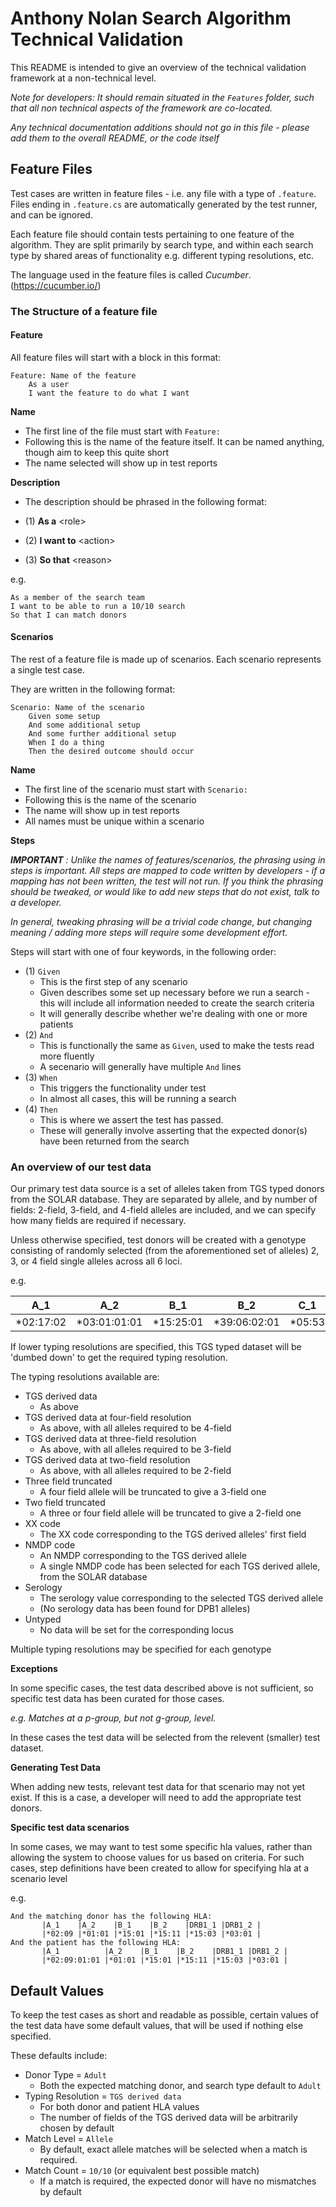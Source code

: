 # Anthony Nolan Search Algorithm Technical Validation 

This README is intended to give an overview of the technical validation framework at a non-technical level.

_Note for developers: It should remain situated in the `Features` folder, such that all non technical aspects of the framework are co-located._

_Any technical documentation additions should not go in this file - please add them to the overall README, or the code itself_


## Feature Files

Test cases are written in feature files - i.e. any file with a type of `.feature`. Files ending in `.feature.cs` are automatically generated by the 
test runner, and can be ignored.

Each feature file should contain tests pertaining to one feature of the algorithm. 
They are split primarily by search type, and within each search type by shared areas of functionality e.g. different typing resolutions, etc.

The language used in the feature files is called _Cucumber_. (https://cucumber.io/)

### The Structure of a feature file

#### Feature
All feature files will start with a block in this format:

```
Feature: Name of the feature
    As a user
    I want the feature to do what I want
```

**Name**
- The first line of the file must start with `Feature:`
- Following this is the name of the feature itself. It can be named anything, though aim to keep this quite short
- The name selected will show up in test reports

**Description** 
- The description should be phrased in the following format: 

- (1) **As a** \<role>
- (2) **I want to** \<action>
- (3) **So that** \<reason>

e.g. 
```
As a member of the search team
I want to be able to run a 10/10 search
So that I can match donors
```

#### Scenarios

The rest of a feature file is made up of scenarios. Each scenario represents a single test case.

They are written in the following format:

```
Scenario: Name of the scenario
    Given some setup
    And some additional setup
    And some further additional setup
    When I do a thing
    Then the desired outcome should occur
```

**Name**
- The first line of the scenario must start with `Scenario:`
- Following this is the name of the scenario
- The name will show up in test reports
- All names must be unique within a scenario

**Steps**

_**IMPORTANT** : Unlike the names of features/scenarios, the phrasing using in steps is important. 
All steps are mapped to code written by developers - if a mapping has not been written, the test will not run. 
If you think the phrasing should be tweaked, or would like to add new steps that do not exist, talk to a developer._

_In general, tweaking phrasing will be a trivial code change, but changing meaning / adding more steps will require some development effort._

Steps will start with one of four keywords, in the following order:

- (1) `Given`
     - This is the first step of any scenario
     - Given describes some set up necessary before we run a search - this will include all information needed to create the search criteria
     - It will generally describe whether we're dealing with one or more patients
- (2) `And`
    - This is functionally the same as `Given`, used to make the tests read more fluently
    - A secenario will generally have multiple `And` lines
- (3) `When`
    - This triggers the functionality under test
    - In almost all cases, this will be running a search
- (4) `Then`
    - This is where we assert the test has passed. 
    - These will generally involve asserting that the expected donor(s) have been returned from the search

### An overview of our test data

Our primary test data source is a set of alleles taken from TGS typed donors from the SOLAR database. 
They are separated by allele, and by number of fields: 2-field, 3-field, and 4-field alleles are included, and we can specify how many fields are required if necessary.

Unless otherwise specified, test donors will be created with a genotype consisting of randomly selected (from the aforementioned set of alleles) 2, 3, or 4 field single alleles across all 6 loci.

e.g. 

|A_1|A_2|B_1|B_2|C_1|C_2|DPB1_1|DPB1_2|DQB1_1|DQB1_2|DRB1_1|DRB1_2|
|---|---|---|---|---|---|------|------|------|------|------|------|
|*02:17:02|*03:01:01:01|*15:25:01|*39:06:02:01|*05:53|*02:10:01:01|*01:01:01:04|*01:01|*03:05:01|*03:01:01:01|*11:01:08|*15:01:01:01|


If lower typing resolutions are specified, this TGS typed dataset will be 'dumbed down' to get the required typing resolution.

The typing resolutions available are: 

- TGS derived data
  - As above
- TGS derived data at four-field resolution
  - As above, with all alleles required to be 4-field
- TGS derived data at three-field resolution
  - As above, with all alleles required to be 3-field
- TGS derived data at two-field resolution
  - As above, with all alleles required to be 2-field
- Three field truncated
  - A four field allele will be truncated to give a 3-field one
- Two field truncated
  - A three or four field allele will be truncated to give a 2-field one
- XX code
  - The XX code corresponding to the TGS derived alleles' first field 
- NMDP code
  - An NMDP corresponding to the TGS derived allele
  - A single NMDP code has been selected for each TGS derived allele, from the SOLAR database
- Serology
  - The serology value corresponding to the selected TGS derived allele
  - (No serology data has been found for DPB1 alleles)
- Untyped 
  - No data will be set for the corresponding locus

Multiple typing resolutions may be specified for each genotype

**Exceptions**

In some specific cases, the test data described above is not sufficient, so specific test data has been curated for those cases.

_e.g. Matches at a p-group, but not g-group, level._
  
  
  In these cases the test data will be selected from the relevent (smaller) test dataset. 
  
**Generating Test Data**

When adding new tests, relevant test data for that scenario may not yet exist. 
If this is a case, a developer will need to add the appropriate test donors. 

**Specific test data scenarios** 

In some cases, we may want to test some specific hla values, rather than allowing the system to choose values for us based on criteria.
For such cases, step definitions have been created to allow for specifying hla at a scenario level

e.g.

```
And the matching donor has the following HLA:
       |A_1    |A_2    |B_1    |B_2    |DRB1_1 |DRB1_2 |
       |*02:09 |*01:01 |*15:01 |*15:11 |*15:03 |*03:01 | 
And the patient has the following HLA:
       |A_1          |A_2    |B_1    |B_2    |DRB1_1 |DRB1_2 |
       |*02:09:01:01 |*01:01 |*15:01 |*15:11 |*15:03 |*03:01 |
```

## Default Values

To keep the test cases as short and readable as possible, certain values of the test data have some default values, that will be used if nothing else specified.

These defaults include: 

- Donor Type = `Adult`
    - Both the expected matching donor, and search type default to `Adult`
- Typing Resolution = `TGS derived data`
    - For both donor and patient HLA values
    - The number of fields of the TGS derived data will be arbitrarily chosen by default
- Match Level = `Allele`
    - By default, exact allele matches will be selected when a match is required.
- Match Count = `10/10` (or equivalent best possible match)
    - If a match is required, the expected donor will have no mismatches by default
